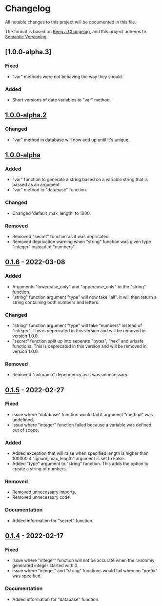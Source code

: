# Changelog
All notable changes to this project will be documented in this file.

The format is based on [Keep a Changelog](https://keepachangelog.com/en/1.0.0/),
and this project adheres to [Semantic Versioning](https://semver.org/spec/v2.0.0.html).

## [1.0.0-alpha.3]
### Fixed
- "var" methods were not behaving the way they should.

### Added
- Short versions of date variables to "var" method.

## [1.0.0-alpha.2]
### Changed
- "var" method in database will now add up until it's unique.

## [1.0.0-alpha]
### Added
- "var" function to generate a string based on a variable string that is passed as an argument.
- "var" method to "database" function.

### Changed
- Changed 'default_max_length' to 1000.

### Removed
- Removed "secret" function as it was depricated.
- Removed deprication warning when "string" function was given type "integer" instead of "numbers".

## [0.1.6] - 2022-03-08
### Added
- Arguments "lowercase_only" and "uppercase_only" to the "string" function.
- "string" function argument "type" will now take "all". It will then return a string containing both numbers and letters.

### Changed
- "string" function argument "type" will take "numbers" instead of "integer". This is deprecated in this version and will be removed in version 1.0.0.
- "secret" function split up into seperate "bytes", "hex" and urlsafe functions. This is deprecated in this version and will be removed in version 1.0.0.

### Removed
- Removed "colorama" dependency as it was unnecessary.

## [0.1.5] - 2022-02-27
### Fixed
- Issue where "database" function would fail if argument "method" was undefined.
- Issue where "integer" function failed because a variable was defined out of scope.

### Added
- Added exception that will raise when specified length is higher than 100000 if "ignore_max_length" argument is set to False.
- Added "type" argument to "string" function. This adds the option to create a string of numbers.

### Removed
- Removed unnecessary imports.
- Removed unnecessary code.

### Documentation
- Added information for "secret" function.

## [0.1.4] - 2022-02-17
### Fixed
- Issue where "integer" function will not be accurate when the randomly generated integer started with 0.
- Issue where "integer" and "string" functions would fail when no "prefix" was specified.

### Documentation
- Added information for "database" function.

[1.0.0-alpha.2]: https://github.com/w-kuipers/simpleUID/compare/v0.1.6...v1.0.0
[1.0.0-alpha]: https://github.com/w-kuipers/simpleUID/compare/v0.1.6...v1.0.0
[0.1.6]: https://github.com/w-kuipers/simpleUID/compare/v0.1.5...v0.1.6
[0.1.5]: https://github.com/w-kuipers/simpleUID/compare/v0.1.4...v0.1.5
[0.1.4]: https://github.com/w-kuipers/simpleUID/compare/v0.1.3...v0.1.4
[0.0.1]: https://github.com/w-kuipers/simpleUID/releases/tag/v0.0.1
